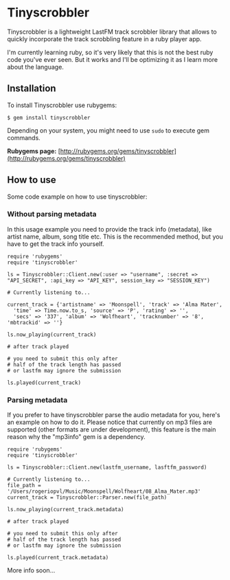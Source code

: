 # Tinyscrobbler

Tinyscrobbler is a lightweight LastFM track scrobbler library that allows to quickly incorporate the track scrobbling feature in a ruby player app.

I'm currently learning ruby, so it's very likely that this is not the best ruby code you've ever seen. But it works and I'll be optimizing it as I learn more about the language.

## Installation

To install Tinyscrobbler use rubygems:

	$ gem install tinyscrobbler

Depending on your system, you might need to use `sudo` to execute gem commands.

**Rubygems page:** [http://rubygems.org/gems/tinyscrobbler](http://rubygems.org/gems/tinyscrobbler)

## How to use

Some code example on how to use tinyscrobbler:

### Without parsing metadata

In this usage example you need to provide the track info (metadata), like artist name, album, song title etc. This is the recommended method, but you have to get the track info yourself.


	require 'rubygems'
	require 'tinyscrobbler'

	ls = Tinyscrobbler::Client.new(:user => "username", :secret => "API_SECRET", :api_key => "API_KEY", session_key => "SESSION_KEY")

	# Currently listening to...

	current_track = {'artistname' => 'Moonspell', 'track' => 'Alma Mater',
	  'time' => Time.now.to_s, 'source' => 'P', 'rating' => '',
	  'secs' => '337', 'album' => 'Wolfheart', 'tracknumber' => '8', 'mbtrackid' => ''}

	ls.now_playing(current_track)

	# after track played
	
	# you need to submit this only after
	# half of the track length has passed
	# or lastfm may ignore the submission
	
	ls.played(current_track)

### Parsing metadata

If you prefer to have tinyscrobbler parse the audio metadata for you, here's an example on how to do it.
Please notice that currently on mp3 files are supported (other formats are under development), this feature is the main reason why the "mp3info" gem is a dependency.

	require 'rubygems'
	require 'tinyscrobbler'
	
	ls = Tinyscrobbler::Client.new(lastfm_username, lasftfm_password)

	# Currently listening to...
	file_path = '/Users/rogeriopvl/Music/Moonspell/Wolfheart/08_Alma_Mater.mp3'
	current_track = Tinyscrobbler::Parser.new(file_path)
	
	ls.now_playing(current_track.metadata)
	
	# after track played
	
	# you need to submit this only after
	# half of the track length has passed
	# or lastfm may ignore the submission
	
	ls.played(current_track.metadata)
	

More info soon...
